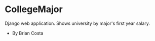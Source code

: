 # CollegeMajor
Django web application. Shows university by major's first year salary.  
- By Brian Costa
